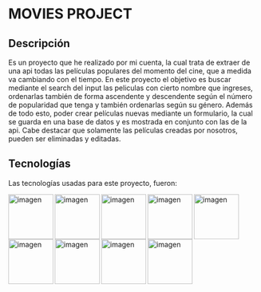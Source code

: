 # MOVIES PROJECT

## Descripción

Es un proyecto que he realizado por mi cuenta, la cual trata de extraer de una api todas las películas populares del momento del cine, que a medida va cambiando con el tiempo. En este proyecto el objetivo es buscar mediante el search del input las peliculas con cierto nombre que ingreses, ordenarlas también de forma ascendente y descendente según el número de popularidad que tenga y también ordenarlas según su género. Además de todo esto, poder crear películas nuevas mediante un formulario, la cual se guarda en una base de datos y es mostrada en conjunto con las de la api. Cabe destacar que solamente las películas creadas por nosotros, pueden ser eliminadas y editadas.


## Tecnologías

Las tecnologías usadas para este proyecto, fueron:

<div>
<p>
  <img align="left"  src="https://cdn-icons-png.flaticon.com/512/732/732212.png"  alt="imagen "width="90px"/>
</p>

<p><img align="left" src="https://cdn4.iconfinder.com/data/icons/social-media-logos-6/512/121-css3-512.png"  alt="imagen "width="90px" /></p>

<p><img align="left" src="https://upload.wikimedia.org/wikipedia/commons/6/6a/JavaScript-logo.png"  alt="imagen "width="90px"/></p>

<p><img align="left" src="https://upload.wikimedia.org/wikipedia/commons/thumb/a/a7/React-icon.svg/2300px-React-icon.svg.png"  alt="imagen "width="90px"/></p>

<p><img align="left" src="https://d33wubrfki0l68.cloudfront.net/0834d0215db51e91525a25acf97433051f280f2f/c30f5/img/redux.svg"  alt="imagen "width="90px"/></p>

<p><img align="left" src="https://upload.wikimedia.org/wikipedia/commons/thumb/d/d9/Node.js_logo.svg/1200px-Node.js_logo.svg.png"  alt="imagen "width="90px"/></p>

<p><img align="left" src="https://cdn.icon-icons.com/icons2/2699/PNG/512/expressjs_logo_icon_169185.png"  alt="imagen "width="90px"/></p>

<p><img align="left" src="https://upload.wikimedia.org/wikipedia/commons/thumb/2/29/Postgresql_elephant.svg/1200px-Postgresql_elephant.svg.png"  alt="imagen "width="90px"/></p>

<p><img align="left" src="https://seeklogo.com/images/S/sequelize-logo-9A5075DB9F-seeklogo.com.png"  alt="imagen "width="90px"/></p></div>
